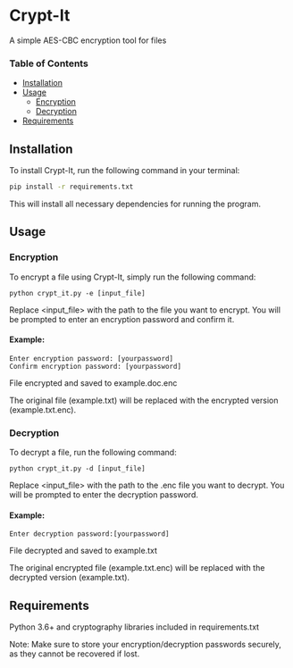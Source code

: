 # Crypt-It


A simple AES-CBC encryption tool for files

### Table of Contents

* [Installation](#installation)
* [Usage](#usage)
	+ [Encryption](#encryption)
	+ [Decryption](#decryption)
* [Requirements](#requirements)

## Installation

To install Crypt-It, run the following command in your terminal:

```bash
pip install -r requirements.txt
```
This will install all necessary dependencies for running the program.


##  Usage
###  Encryption
To encrypt a file using Crypt-It, simply run the following command:

```python crypt_it.py -e [input_file]```

Replace <input_file> with the path to the file you want to encrypt. You will be prompted to enter an encryption password and confirm it.

####  Example:

```$ python crypt_it.py -e [yourfile].doc
Enter encryption password: [yourpassword]
Confirm encryption password: [yourpassword]
```

File encrypted and saved to example.doc.enc

The original file (example.txt) will be replaced with the encrypted version (example.txt.enc).

###  Decryption
To decrypt a file, run the following command:

```python crypt_it.py -d [input_file]```


Replace <input_file> with the path to the .enc file you want to decrypt. You will be prompted to enter the decryption password.

####    Example:

```$ python crypt_it.py -d example.txt.enc
Enter decryption password:[yourpassword]
```

File decrypted and saved to example.txt

The original encrypted file (example.txt.enc) will be replaced with the decrypted version (example.txt).

##  Requirements
Python 3.6+
 and cryptography libraries included in requirements.txt

Note: Make sure to store your encryption/decryption passwords securely, as they cannot be recovered if lost.
